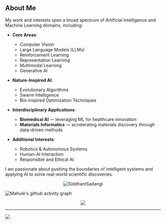 ## About Me

My work and interests span a broad spectrum of Artificial Intelligence and Machine Learning domains, including:

- **Core Areas**:
  - Computer Vision  
  - Large Language Models (LLMs)  
  - Reinforcement Learning  
  - Representation Learning  
  - Multimodal Learning  
  - Generative AI  

- **Nature-Inspired AI**:
  - Evolutionary Algorithms  
  - Swarm Intelligence  
  - Bio-inspired Optimization Techniques  

- **Interdisciplinary Applications**:
  - **Biomedical AI** — leveraging ML for healthcare innovation  
  - **Materials Informatics** — accelerating materials discovery through data-driven methods  

- **Additional Interests**:
  - Robotics & Autonomous Systems  
  - Human-AI Interaction  
  - Responsible and Ethical AI  

I am passionate about pushing the boundaries of intelligent systems and applying AI to solve real-world scientific discoveries.

<p align="center">
  <img src="https://github-readme-stats-sigma-five.vercel.app/api?username=dreamboat26&theme=dark&show_icons=true&include_all_commits=true" alt="SiddhantSadangi"/>
</p>
<img src="https://github-readme-activity-graph.vercel.app/graph?username=dreamboat26&&theme=github-compact" alt="Mahule's github activity graph"/>

<p align="center"> 
<img src="https://github-profile-trophy.vercel.app/?username=dreamboat26&theme=algolia&column=-1" /></a> </p>
<hr/>

![]( https://komarev.com/ghpvc/?username=dreamboat26)
